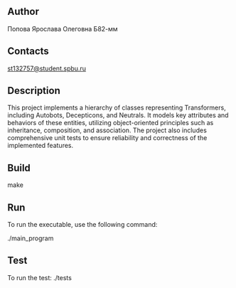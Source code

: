 ## Author
Попова Ярослава Олеговна Б82-мм

## Contacts

st132757@student.spbu.ru

## Description
This project implements a hierarchy of classes representing Transformers, including Autobots, Decepticons, and Neutrals. It models key attributes and behaviors of these entities, utilizing object-oriented principles such as inheritance, composition, and association. The project also includes comprehensive unit tests to ensure reliability and correctness of the implemented features.

## Build
make

## Run

To run the executable, use the following command:

./main_program

## Test

To run the test:
./tests
